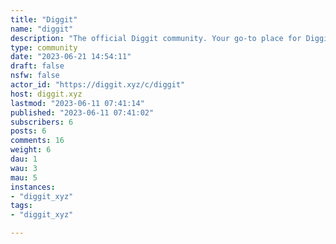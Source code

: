 ```yaml
---
title: "Diggit" 
name: "diggit"
description: "The official Diggit community. Your go-to place for Diggit updates, announcements, and news."
type: community
date: "2023-06-21 14:54:11"
draft: false
nsfw: false
actor_id: "https://diggit.xyz/c/diggit"
host: diggit.xyz
lastmod: "2023-06-11 07:41:14"
published: "2023-06-11 07:41:02"
subscribers: 6
posts: 6
comments: 16
weight: 6
dau: 1
wau: 3
mau: 5
instances:
- "diggit_xyz"
tags: 
- "diggit_xyz"

---
```

